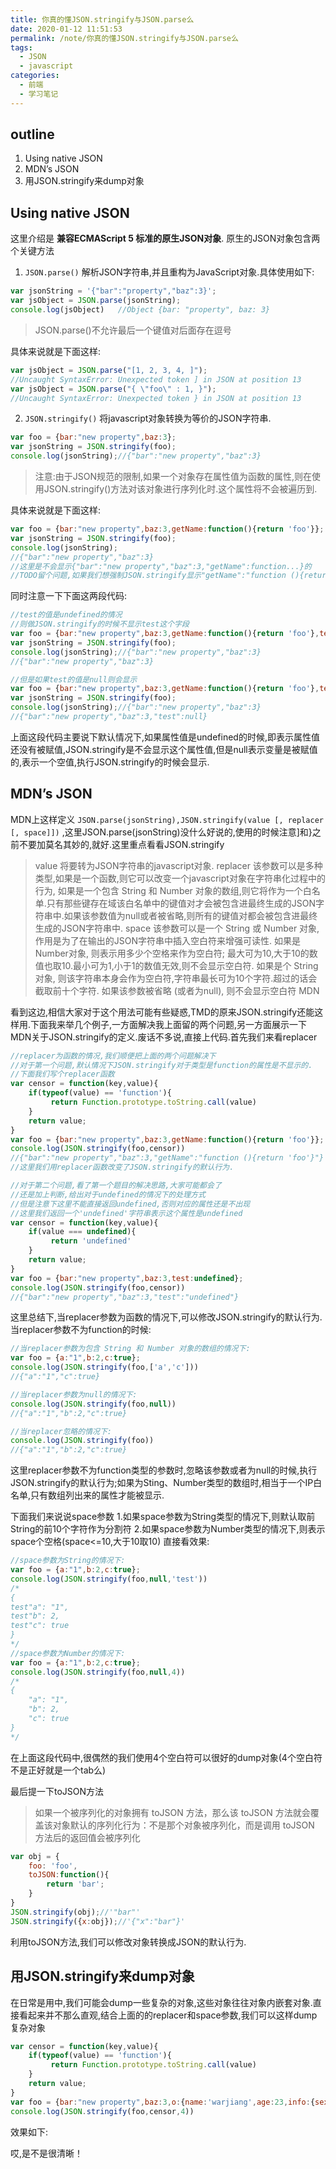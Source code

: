 ```yaml
---
title: 你真的懂JSON.stringify与JSON.parse么
date: 2020-01-12 11:51:53
permalink: /note/你真的懂JSON.stringify与JSON.parse么
tags:
  - JSON
  - javascript
categories:
  - 前端
  - 学习笔记
---
```



## outline
1. Using native JSON
2. MDN’s JSON
3. 用JSON.stringify来dump对象

## Using native JSON
这里介绍是 **兼容ECMAScript 5 标准的原生JSON对象**.
原生的JSON对象包含两个关键方法
1. `JSON.parse()` 解析JSON字符串,并且重构为JavaScript对象.具体使用如下:
```javascript
var jsonString = '{"bar":"property","baz":3}';
var jsObject = JSON.parse(jsonString);
console.log(jsObject)   //Object {bar: "property", baz: 3}
```

> JSON.parse()不允许最后一个键值对后面存在逗号

具体来说就是下面这样:
```javascript
var jsObject = JSON.parse("[1, 2, 3, 4, ]");   
//Uncaught SyntaxError: Unexpected token ] in JSON at position 13
var jsObject = JSON.parse("{ \"foo\" : 1, }");  
//Uncaught SyntaxError: Unexpected token } in JSON at position 13
```

2. `JSON.stringify()` 将javascript对象转换为等价的JSON字符串.

```javascript
var foo = {bar:"new property",baz:3};
var jsonString = JSON.stringify(foo);
console.log(jsonString);//{"bar":"new property","baz":3}
```

> 注意:由于JSON规范的限制,如果一个对象存在属性值为函数的属性,则在使用JSON.stringify()方法对该对象进行序列化时.这个属性将不会被遍历到.

具体来说就是下面这样:
```javascript
var foo = {bar:"new property",baz:3,getName:function(){return 'foo'}};
var jsonString = JSON.stringify(foo);
console.log(jsonString);
//{"bar":"new property","baz":3}
//这里是不会显示{"bar":"new property","baz":3,"getName":function...}的
//TODO留个问题,如果我们想强制JSON.stringify显示"getName":"function (){return 'foo'}"该怎么办
```

同时注意一下下面这两段代码:

```javascript
//test的值是undefined的情况
//则做JSON.stringify的时候不显示test这个字段
var foo = {bar:"new property",baz:3,getName:function(){return 'foo'},test:undefined};
var jsonString = JSON.stringify(foo);
console.log(jsonString);//{"bar":"new property","baz":3}
//{"bar":"new property","baz":3}

//但是如果test的值是null则会显示
var foo = {bar:"new property",baz:3,getName:function(){return 'foo'},test:null};
var jsonString = JSON.stringify(foo);
console.log(jsonString);//{"bar":"new property","baz":3}
//{"bar":"new property","baz":3,"test":null}
```

上面这段代码主要说下默认情况下,如果属性值是undefined的时候,即表示属性值还没有被赋值,JSON.stringify是不会显示这个属性值,但是null表示变量是被赋值的,表示一个空值,执行JSON.stringify的时候会显示.

## MDN’s JSON

MDN上这样定义 `JSON.parse(jsonString),JSON.stringify(value [, replacer [, space]])` ,这里JSON.parse(jsonString)没什么好说的,使用的时候注意]和}之前不要加莫名其妙的,就好.这里重点看看JSON.stringify

> value
将要转为JSON字符串的javascript对象.
replacer
该参数可以是多种类型,如果是一个函数,则它可以改变一个javascript对象在字符串化过程中的行为, 如果是一个包含 String 和 Number 对象的数组,则它将作为一个白名单.只有那些键存在域该白名单中的键值对才会被包含进最终生成的JSON字符串中.如果该参数值为null或者被省略,则所有的键值对都会被包含进最终生成的JSON字符串中.
space
该参数可以是一个 String 或 Number 对象,作用是为了在输出的JSON字符串中插入空白符来增强可读性. 如果是Number对象, 则表示用多少个空格来作为空白符; 最大可为10,大于10的数值也取10.最小可为1,小于1的数值无效,则不会显示空白符. 如果是个 String对象, 则该字符串本身会作为空白符,字符串最长可为10个字符.超过的话会截取前十个字符. 如果该参数被省略 (或者为null), 则不会显示空白符
MDN


看到这边,相信大家对于这个用法可能有些疑惑,TMD的原来JSON.stringify还能这样用.下面我来举几个例子,一方面解决我上面留的两个问题,另一方面展示一下MDN关于JSON.stringify的定义.废话不多说,直接上代码.首先我们来看replacer
```javascript
//replacer为函数的情况,我们顺便把上面的两个问题解决下
//对于第一个问题,默认情况下JSON.stringify对于类型是function的属性是不显示的.
//下面我们写个replacer函数
var censor = function(key,value){
    if(typeof(value) == 'function'){
         return Function.prototype.toString.call(value)
    }
    return value;
}
var foo = {bar:"new property",baz:3,getName:function(){return 'foo'}};
console.log(JSON.stringify(foo,censor))
//{"bar":"new property","baz":3,"getName":"function (){return 'foo'}"}
//这里我们用replacer函数改变了JSON.stringify的默认行为.

//对于第二个问题,看了第一个题目的解决思路,大家可能都会了
//还是加上判断,给出对于undefined的情况下的处理方式
//但是注意下这里不能直接返回undefined,否则对应的属性还是不出现
//这里我们返回一个'undefined'字符串表示这个属性是undefined
var censor = function(key,value){
    if(value === undefined){
         return 'undefined'
    }
    return value;
}
var foo = {bar:"new property",baz:3,test:undefined};
console.log(JSON.stringify(foo,censor))
//{"bar":"new property","baz":3,"test":"undefined"}
```

这里总结下,当replacer参数为函数的情况下,可以修改JSON.stringify的默认行为.
当replacer参数不为function的时候:

```javascript
//当replacer参数为包含 String 和 Number 对象的数组的情况下:
var foo = {a:"1",b:2,c:true};
console.log(JSON.stringify(foo,['a','c']))
//{"a":"1","c":true}

//当replacer参数为null的情况下:
console.log(JSON.stringify(foo,null))
//{"a":"1","b":2,"c":true}

//当replacer忽略的情况下:
console.log(JSON.stringify(foo))
//{"a":"1","b":2,"c":true}
```

这里replacer参数不为function类型的参数时,忽略该参数或者为null的时候,执行JSON.stringify的默认行为;如果为Sting、Number类型的数组时,相当于一个IP白名单,只有数组列出来的属性才能被显示.

下面我们来说说space参数
1.如果space参数为String类型的情况下,则默认取前String的前10个字符作为分割符
2.如果space参数为Number类型的情况下,则表示space个空格(space<=10,大于10取10)
直接看效果:

```javascript
//space参数为String的情况下:
var foo = {a:"1",b:2,c:true};
console.log(JSON.stringify(foo,null,'test'))
/*
{
test"a": "1",
test"b": 2,
test"c": true
}
*/
//space参数为Number的情况下:
var foo = {a:"1",b:2,c:true};
console.log(JSON.stringify(foo,null,4))
/*
{
    "a": "1",
    "b": 2,
    "c": true
}
*/
```

在上面这段代码中,很偶然的我们使用4个空白符可以很好的dump对象(4个空白符不是正好就是一个tab么)

最后提一下toJSON方法

> 如果一个被序列化的对象拥有 toJSON 方法，那么该 toJSON 方法就会覆盖该对象默认的序列化行为：不是那个对象被序列化，而是调用 toJSON 方法后的返回值会被序列化

```javascript
var obj = {
    foo: 'foo',
    toJSON:function(){
        return 'bar';
    }
}
JSON.stringify(obj);//'"bar"'
JSON.stringify({x:obj});//'{"x":"bar"}'
```
利用toJSON方法,我们可以修改对象转换成JSON的默认行为.


## 用JSON.stringify来dump对象

在日常是用中,我们可能会dump一些复杂的对象,这些对象往往对象内嵌套对象.直接看起来并不那么直观,结合上面的的replacer和space参数,我们可以这样dump复杂对象

```javascript
var censor = function(key,value){
    if(typeof(value) == 'function'){
         return Function.prototype.toString.call(value)
    }
    return value;
}
var foo = {bar:"new property",baz:3,o:{name:'warjiang',age:23,info:{sex:'male',getSex:function(){return 'sex';}}}};
console.log(JSON.stringify(foo,censor,4))
```

效果如下:

哎,是不是很清晰！